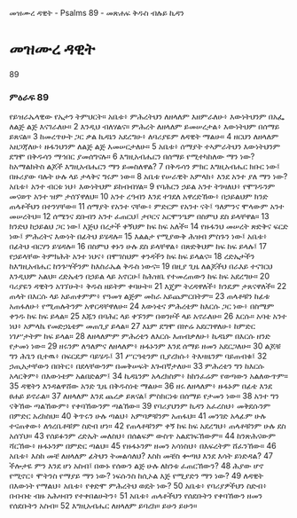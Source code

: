 ﻿
 መዝሙረ ዳዊት - Psalms 89 - መጽሐፍ ቅዱስ ብሉይ ኪዳን
# መዝሙረ ዳዊት
89
### ምዕራፍ 89
የይዝራኤላዊው የኤታን ትምህርት። 
 አቤቱ፥ ምሕረትህን ለዘላለም እዘምራለሁ፥ እውነትህንም በአፌ ለልጅ ልጅ እናገራለሁ።
2  እንዲህ ብለሃልና። ምሕረት ለዘላለም ይመሠረታል፥ እውነትህም በሰማይ ይጸናል።
3  ከመረጥሁት ጋር ቃል ኪዳኔን አደረግሁ፥ ለባሪያዬም ለዳዊት ማልሁ።
4  ዘርህን ለዘላለም አዘጋጃለሁ፥ ዙፋንህንም ለልጅ ልጅ እመሠርታለሁ።
5  አቤቱ፥ ሰማያት ተኣምራትህን እውነትህንም ደግሞ በቅዱሳን ማኅበር ያመሰግናሉ።
6  እግዚአብሔርን በሰማይ የሚተካከለው ማን ነው? ከአማልክትስ ልጆች እግዚአብሔርን ማን ይመስለዋል?
7  በቅዱሳን ምክር እግዚአብሔር ክቡር ነው፤ በዙሪያው ባሉት ሁሉ ላይ ታላቅና ግሩም ነው።
8  አቤቱ የሠራዊት አምላክ፥ እንደ አንተ ያለ ማን ነው? አቤቱ፥ አንተ ብርቱ ነህ፥ እውነትህም ይከብብሃል።
9  የባሕርን ኃይል አንተ ትገዛለህ፥ የሞገዱንም መናወጥ አንተ ዝም ታሰኘዋለህ።
10  አንተ ረዓብን እንደ ተገደለ አዋረድኸው፥ በኃይልህም ክንድ ጠላቶችህን በተንሃቸው።
11  ሰማያት የአንተ ናቸው፥ ምድርም የአንተ ናት፤ ዓለምንና ሞላውም አንተ መሠረትህ።
12  ሰሜንና ደቡብን አንተ ፈጠርህ፤ ታቦርና አርሞንዔም በስምህ ደስ ይላቸዋል።
13  ክንድህ ከኃይልህ ጋር ነው፤ እጅህ በረታች ቀኝህም ከፍ ከፍ አለች።
14  የዙፋንህ መሠረት ጽድቅና ፍርድ ነው፤ ምሕረትና እውነት በፊትህ ይሄዳሉ።
15  እልልታ የሚያውቅ ሕዝብ ምስጉን ነው፤ አቤቱ፥ በፊትህ ብርሃን ይሄዳሉ።
16  በስምህ ቀኑን ሁሉ ደስ ይላቸዋል፥ በጽድቅህም ከፍ ከፍ ይላሉ፤
17  የኃይላቸው ትምክሕት አንተ ነህና፥ በሞገስህም ቀንዳችን ከፍ ከፍ ይላልና።
18  ረድኤታችን ከእግዚአብሔር ከንጉሣችንም ከእስራኤል ቅዱስ ነውና።
19  በዚያ ጊዜ ለልጆችህ በራእይ ተናገርህ እንዲህም አልህ። ረድኤቴን በኃይል ላይ አኖርሁ፤ ከሕዝቤ የተመረጠውን ከፍ ከፍ አደረግሁ።
20  ባሪያዬን ዳዊትን አገኘሁት፥ ቅዱስ ዘይትም ቀባሁት።
21  እጄም ትረዳዋለች፥ ክንዴም ታጸናዋለች።
22  ጠላት በእርሱ ላይ አይጠቀምም፥ የዓመፃ ልጅም መከራ አይጨምርበትም።
23  ጠላቶቹን ከፊቱ አጠፋለሁ፥ የሚጠሉትንም አዋርዳቸዋለሁ።
24  እውነቴና ምሕረቴም ከእርሱ ጋር ነው፥ በስሜም ቀንዱ ከፍ ከፍ ይላል።
25  እጁን በባሕር ላይ ቀኙንም በወንዞች ላይ አኖራለሁ።
26  እርሱ። አባቴ አንተ ነህ፥ አምላኬ የመድኃኒቴም መጠጊያ ይላል።
27  እኔም ደግሞ በኵሬ አደርገዋለሁ፥ ከምድር ነገሥታትም ከፍ ይላል።
28  ለዘላለምም ምሕረቴን ለእርሱ እጠብቃለሁ፥ ኪዳኔም በእርሱ ዘንድ የታመነ ነው።
29  ዘሩንም ለዓለምና ለዘላለም፥ ዙፋኑንም እንደ ሰማይ ዘመን አደርጋለሁ።
30  ልጆቹ ግን ሕጌን ቢተዉ፥ በፍርዴም ባይሄዱ፤
31  ሥርዓቴንም ቢያረክሱ፥ ትእዛዜንም ባይጠብቁ፤
32  ኃጢአታቸውን በበትር፥ በደላቸውንም በመቅሠፍት እጐበኛታለሁ።
33  ምሕረቴን ግን ከእርሱ አላርቅም፥ በእውነቴም አልበድልም፤
34  ኪዳኔንም አላረክስም፥ ከከንፈሬም የወጣውን አልለውጥም።
35  ዳዊትን እንዳልዋሸው አንድ ጊዜ በቅዱስነቴ ማልሁ።
36  ዘሩ ለዘላለም፥ ዙፋኑም በፊቴ እንደ ፀሐይ ይኖራል።
37  ለዘላለም እንደ ጨረቃ ይጸናል፤ ምስክርነቱ በሰማይ የታመን ነው።
38  አንተ ግን ናቅኸው ጣልኸውም፥ የቀባኸውንም ጣልኸው።
39  የባሪያህንም ኪዳን አፈረስህ፥ መቅደሱንም በምድር አረከስህ።
40  ቅጥሩን ሁሉ ጣልህ፥ አምባዎቹንም አጠፋህ።
41  መንገድ አላፊም ሁሉ ተናጠቀው፥ ለጎረቤቶቹም ስድብ ሆነ።
42  የጠላቶቹንም ቀኝ ከፍ ከፍ አደረግህ፥ ጠላቶቹንም ሁሉ ደስ አሰኘህ።
43  የሰይፉንም ረድኤት መለስህ፥ በሰልፍም ውስጥ አልደገፍኸውም።
44  ከንጽሕናውም ሻርኸው፥ ዙፋኑንም በምድር ጣልህ።
45  የዙፋኑንም ዘመን አሳነስህ፥ በእፍረትም ሸፈንኸው።
46  አቤቱ፥ እስከ መቼ ለዘላለም ፊትህን ትመልሳለህ? እስከ መቼስ ቍጣህ እንደ እሳት ይነድዳል?
47  ችሎታዬ ምን እንደ ሆነ አስብ፤ በውኑ የሰውን ልጅ ሁሉ ለከንቱ ፈጠርኸውን?
48  ሕያው ሆኖ የሚኖር፥ ሞትንስ የማያይ ማን ነው? ነፍሱንስ ከሲኦል እጅ የሚያድን ማን ነው?
49  ለዳዊት በእውነት የማልህ፥ አቤቱ፥ የቀድሞ ምሕረትህ ወዴት ነው?
50  አቤቱ፥ የባሪያዎችህን ስድብ፥ በብብቴ ብዙ አሕዛብን የተቀበልሁትን፥
51  አቤቱ፥ ጠላቶችህን የሰደቡትን የቀባኸውን ዘመን የሰደቡትን አስብ።
52  እግዚአብሔር ለዘላለም ይባረክ። ይሁን ይሁን።
